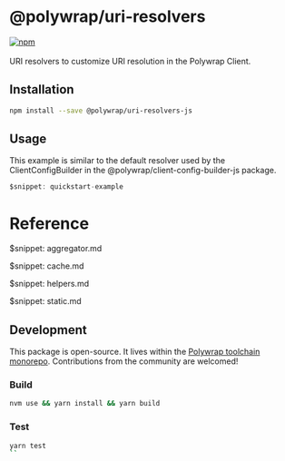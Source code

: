 # @polywrap/uri-resolvers
<a href="https://www.npmjs.com/package/@polywrap/uri-resolvers-js" target="_blank" rel="noopener noreferrer">
<img src="https://img.shields.io/npm/v/@polywrap/uri-resolvers-js.svg" alt="npm"/>
</a>

<br/>
<br/>
URI resolvers to customize URI resolution in the Polywrap Client.

## Installation

```bash
npm install --save @polywrap/uri-resolvers-js
```

## Usage

This example is similar to the default resolver used by the ClientConfigBuilder in the @polywrap/client-config-builder-js package.

```ts
$snippet: quickstart-example
```

# Reference

$snippet: aggregator.md

$snippet: cache.md

$snippet: helpers.md

$snippet: static.md

## Development

This package is open-source. It lives within the [Polywrap toolchain monorepo](https://github.com/polywrap/toolchain/tree/origin/packages/js/uri-resolvers). Contributions from the community are welcomed!

### Build
```bash
nvm use && yarn install && yarn build
```

### Test
```bash
yarn test
``